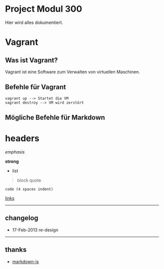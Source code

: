 # Project Modul 300
Hier wird alles dokumentiert.

# Vagrant
## Was ist Vagrant?
Vagrant ist eine Software zum Verwalten von virtuellen Maschinen.

## Befehle für Vagrant

    vagrant up --> Startet die VM
    vagrant destroy --> VM wird zerstört


## Mögliche Befehle für Markdown
# headers

*emphasis*

**strong**

* list

>block quote

    code (4 spaces indent)
[links](http://wikipedia.org)

----
## changelog
* 17-Feb-2013 re-design

----
## thanks
* [markdown-js](https://github.com/evilstreak/markdown-js)
